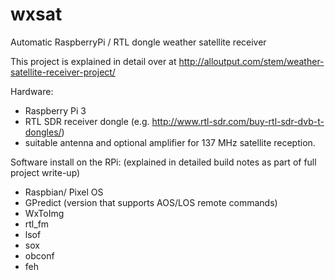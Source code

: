 # wxsat
Automatic RaspberryPi / RTL dongle weather satellite receiver

This project is explained in detail over at http://alloutput.com/stem/weather-satellite-receiver-project/

Hardware:
* Raspberry Pi 3
* RTL SDR receiver dongle (e.g. http://www.rtl-sdr.com/buy-rtl-sdr-dvb-t-dongles/)
* suitable antenna and optional amplifier for 137 MHz satellite reception.

Software install on the RPi: (explained in detailed build notes as part of full project write-up)
* Raspbian/ Pixel OS
* GPredict (version that supports AOS/LOS remote commands)
* WxToImg
* rtl_fm
* lsof
* sox
* obconf
* feh
